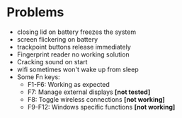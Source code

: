 # Problems
- closing lid on battery freezes the system
- screen flickering on battery
- trackpoint buttons release immediately
- Fingerprint reader no working solution
- Cracking sound on start
- wifi sometimes won't wake up from sleep
- Some Fn keys:
    - F1-F6: Working as expected
    - F7: Manage external displays **[not tested]**
    - F8: Toggle wireless connections **[not working]**
    - F9-F12: Windows specific functions **[not working]**
